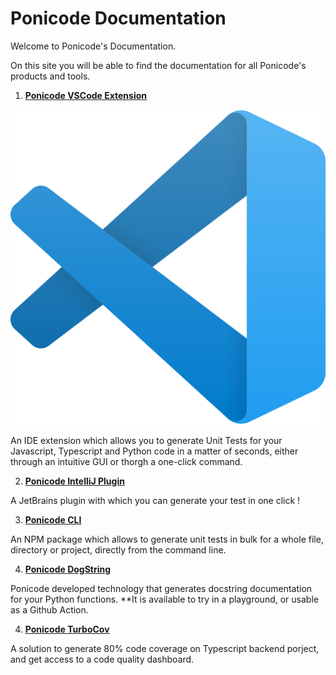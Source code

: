 # Ponicode Documentation

Welcome to Ponicode's Documentation.

On this site you will be able to find the documentation for all Ponicode's products and tools.

1. **[Ponicode VSCode Extension](vscode_extension/)**

<p align="left">
    <img src="images/vscode.png" alt="vscode" width="650"/>
</p>

An IDE extension which allows you to generate Unit Tests for your Javascript, Typescript and Python code in a matter of seconds, either through an intuitive GUI or thorgh a one-click command.

2. **[Ponicode IntelliJ Plugin](intellij_plugin/)**

A JetBrains plugin with which you can generate your test in one click !

3. **[Ponicode CLI](cli/)**

An NPM package which allows to generate unit tests in bulk for a whole file, directory or project, directly from the command line.

4. **[Ponicode DogString](dogstring/)**

Ponicode developed technology that generates docstring documentation for your Python functions. **It is available to try in a playground, or usable as a Github Action.

4. **[Ponicode TurboCov](turbocov/)**

A solution to generate 80% code coverage on Typescript backend porject, and get access to a code quality dashboard.